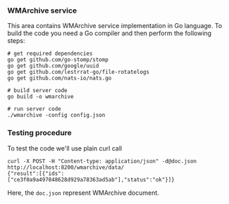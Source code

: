 ### WMArchive service
This area contains WMArchive service implementation in Go language.
To build the code you need a Go compiler and then perform the following steps:
```
# get required dependencies
go get github.com/go-stomp/stomp
go get github.com/google/uuid
go get github.com/lestrrat-go/file-rotatelogs
go get github.com/nats-io/nats.go

# build server code
go build -o wmarchive

# run server code
./wmarchive -config config.json
```

### Testing procedure
To test the code we'll use plain curl call
```
curl -X POST -H "Content-type: application/json" -d@doc.json http://localhost:8200/wmarchive/data/
{"result":[{"ids":["ce3f0a9a497848628d929a78363ad5ab"],"status":"ok"}]}
```
Here, the `doc.json` represent WMArchive document.
